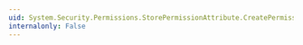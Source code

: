 ```yaml
---
uid: System.Security.Permissions.StorePermissionAttribute.CreatePermission
internalonly: False
---
```


